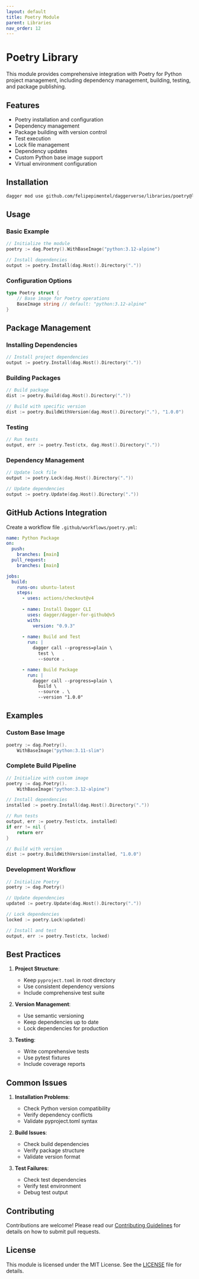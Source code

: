 ```yaml
---
layout: default
title: Poetry Module
parent: Libraries
nav_order: 12
---
```


# Poetry Library

This module provides comprehensive integration with Poetry for Python project management, including dependency management, building, testing, and package publishing.

## Features

- Poetry installation and configuration
- Dependency management
- Package building with version control
- Test execution
- Lock file management
- Dependency updates
- Custom Python base image support
- Virtual environment configuration

## Installation

```bash
dagger mod use github.com/felipepimentel/daggerverse/libraries/poetry@latest
```

## Usage

### Basic Example

```go
// Initialize the module
poetry := dag.Poetry().WithBaseImage("python:3.12-alpine")

// Install dependencies
output := poetry.Install(dag.Host().Directory("."))
```

### Configuration Options

```go
type Poetry struct {
    // Base image for Poetry operations
    BaseImage string // default: "python:3.12-alpine"
}
```

## Package Management

### Installing Dependencies

```go
// Install project dependencies
output := poetry.Install(dag.Host().Directory("."))
```

### Building Packages

```go
// Build package
dist := poetry.Build(dag.Host().Directory("."))

// Build with specific version
dist := poetry.BuildWithVersion(dag.Host().Directory("."), "1.0.0")
```

### Testing

```go
// Run tests
output, err := poetry.Test(ctx, dag.Host().Directory("."))
```

### Dependency Management

```go
// Update lock file
output := poetry.Lock(dag.Host().Directory("."))

// Update dependencies
output := poetry.Update(dag.Host().Directory("."))
```

## GitHub Actions Integration

Create a workflow file `.github/workflows/poetry.yml`:

```yaml
name: Python Package
on:
  push:
    branches: [main]
  pull_request:
    branches: [main]

jobs:
  build:
    runs-on: ubuntu-latest
    steps:
      - uses: actions/checkout@v4
      
      - name: Install Dagger CLI
        uses: dagger/dagger-for-github@v5
        with:
          version: "0.9.3"
      
      - name: Build and Test
        run: |
          dagger call --progress=plain \
            test \
            --source .

      - name: Build Package
        run: |
          dagger call --progress=plain \
            build \
            --source . \
            --version "1.0.0"
```

## Examples

### Custom Base Image

```go
poetry := dag.Poetry().
    WithBaseImage("python:3.11-slim")
```

### Complete Build Pipeline

```go
// Initialize with custom image
poetry := dag.Poetry().
    WithBaseImage("python:3.12-alpine")

// Install dependencies
installed := poetry.Install(dag.Host().Directory("."))

// Run tests
output, err := poetry.Test(ctx, installed)
if err != nil {
    return err
}

// Build with version
dist := poetry.BuildWithVersion(installed, "1.0.0")
```

### Development Workflow

```go
// Initialize Poetry
poetry := dag.Poetry()

// Update dependencies
updated := poetry.Update(dag.Host().Directory("."))

// Lock dependencies
locked := poetry.Lock(updated)

// Install and test
output, err := poetry.Test(ctx, locked)
```

## Best Practices

1. **Project Structure**:
   - Keep `pyproject.toml` in root directory
   - Use consistent dependency versions
   - Include comprehensive test suite

2. **Version Management**:
   - Use semantic versioning
   - Keep dependencies up to date
   - Lock dependencies for production

3. **Testing**:
   - Write comprehensive tests
   - Use pytest fixtures
   - Include coverage reports

## Common Issues

1. **Installation Problems**:
   - Check Python version compatibility
   - Verify dependency conflicts
   - Validate pyproject.toml syntax

2. **Build Issues**:
   - Check build dependencies
   - Verify package structure
   - Validate version format

3. **Test Failures**:
   - Check test dependencies
   - Verify test environment
   - Debug test output

## Contributing

Contributions are welcome! Please read our [Contributing Guidelines](../CONTRIBUTING.md) for details on how to submit pull requests.

## License

This module is licensed under the MIT License. See the [LICENSE](../LICENSE) file for details. 